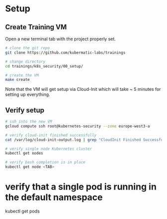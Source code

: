 # Setup

## Create Training VM

Open a new terminal tab with the project properly set.

```bash
# clone the git repo
git clone https://github.com/kubermatic-labs/trainings

# change directory
cd trainings/k8s_security/00_setup/

# create the VM
make create
```

Note that the VM will get setup via Cloud-Init which will take ~ 5 minutes for setting up everything.

## Verify setup

```bash
# ssh into the new VM
gcloud compute ssh root@kubernetes-security --zone europe-west3-a

# verify cloud-init finished successfully
cat /var/log/cloud-init-output.log | grep "CloudInit Finished Successfully"

# verify single node Kubernetes cluster
kubectl get nodes

# verify bash completion is in place
kubectl get node <TAB>
```

# verify that a single pod is running in the default namespace
kubectl get pods
